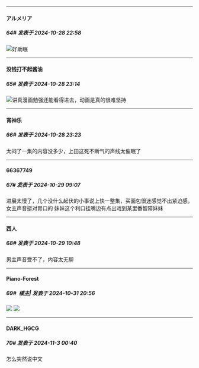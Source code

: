 ﻿
*****

####  アルメリア  
##### 64#       发表于 2024-10-28 22:58

<img src="https://static.saraba1st.com/image/smiley/face2017/037.png" referrerpolicy="no-referrer">好助眠


*****

####  没钱打不起酱油  
##### 65#       发表于 2024-10-28 23:14

<img src="https://static.saraba1st.com/image/smiley/face2017/067.png" referrerpolicy="no-referrer">讲真漫画勉强还能看得进去，动画是真的很难坚持


*****

####  宵神乐  
##### 66#       发表于 2024-10-28 23:23

太闷了一集的内容没多少，上田这死不断气的声线太催眠了


*****

####  66367749  
##### 67#       发表于 2024-10-29 09:07

进展太慢了，几个没什么起伏的小事说上快一整集，买面包很迷感觉不出紧迫感。女主声音挺对胃口的
妹妹这个利口挂嘴边有点出戏到某里番智障妹妹


*****

####  西人  
##### 68#       发表于 2024-10-29 10:48

男主声音受不了，内容太无聊


*****

####  Piano-Forest  
##### 69#         楼主| 发表于 2024-10-31 20:56

<img src="https://p.sda1.dev/20/6624cabbc136a180cabe44311ce16e02/20241031_205357.jpg" referrerpolicy="no-referrer">
<img src="https://p.sda1.dev/20/cc27d09bb1e3e0b39d07a7f78751bba2/yande.re 1202658 aquastar_inc. cleavage dress_shirt kimi_wa_meido-sama. open_shirt yuki__kimi_wa_meido-sama._.jpg" referrerpolicy="no-referrer">


*****

####  DARK_HGCG  
##### 70#       发表于 2024-11-3 00:40

怎么突然说中文

